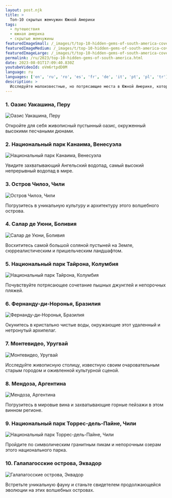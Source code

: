 ```yaml
---
layout: post.njk
title: >
  Топ-10 скрытых жемчужин Южной Америки
tags:
  - путешествия
  - южная америка
  - скрытые жемчужины
featuredImageSmall: /_images/t/top-10-hidden-gems-of-south-america-cover-ru-small.webp
featuredImageMedium: /_images/t/top-10-hidden-gems-of-south-america-cover-ru-medium.webp
featuredImageLarge: /_images/t/top-10-hidden-gems-of-south-america-cover-ru-large.webp
permalink: /ru/2023/top-10-hidden-gems-of-south-america.html
date: 2023-08-01T17:09:40.830Z
youtubeVideoId: oVm6rtpdD0M
language: ru
languages: ['en', 'ru', 'ro', 'es', 'fr', 'de', 'it', 'pt', 'pl', 'tr']
description: >
  Исследуйте малоизвестные, но потрясающие места в Южной Америке, которые часто упускаются туристами.
---
```


### 1. Оазис Уакашина, Перу

![Оазис Уакашина, Перу](/_images/d/d493dc364c4626fe4f87088acc51c4c7-medium.webp)

Откройте для себя живописный пустынный оазис, окруженный высокими песчаными дюнами.

### 2. Национальный парк Канаима, Венесуэла

![Национальный парк Канаима, Венесуэла](/_images/2/29c0f62a2e37109041b24ccc4fddda9c-medium.webp)

Увидите захватывающий Ангельский водопад, самый высокий непрерывный водопад в мире.

### 3. Остров Чилоэ, Чили

![Остров Чилоэ, Чили](/_images/d/dd4aa9876b77666ccf0e67b0c612ca87-medium.webp)

Погрузитесь в уникальную культуру и архитектуру этого волшебного острова.

### 4. Салар де Уюни, Боливия

![Салар де Уюни, Боливия](/_images/0/0eb1938b61653034370d959469cfe6ba-medium.webp)

Восхититесь самой большой соляной пустыней на Земле, сюрреалистическим и пришельческим ландшафтом.

### 5. Национальный парк Тайрона, Колумбия

![Национальный парк Тайрона, Колумбия](/_images/1/1ac7b9842d0c825ae94fc005f0cd70e8-medium.webp)

Почувствуйте потрясающее сочетание пышных джунглей и непорочных пляжей.

### 6. Фернанду-ди-Норонья, Бразилия

![Фернанду-ди-Норонья, Бразилия](/_images/a/a248317af20ffea605f7b1232f8760ea-medium.webp)

Окунитесь в кристально чистые воды, окружающие этот удаленный и нетронутый архипелаг.

### 7. Монтевидео, Уругвай

![Монтевидео, Уругвай](/_images/a/ad186e9b3a16a17c42a5d6cc5e5ef8e6-medium.webp)

Исследуйте живописную столицу, известную своим очаровательным старым городом и оживленной культурной сценой.

### 8. Мендоза, Аргентина

![Мендоза, Аргентина](/_images/b/baf0131ddc530c53e0c03784d7ac7551-medium.webp)

Погрузитесь в мировые вина и захватывающие горные пейзажи в этом винном регионе.

### 9. Национальный парк Торрес-дель-Пайне, Чили

![Национальный парк Торрес-дель-Пайне, Чили](/_images/2/23e1448ebd5c116d0d16f7817c39e922-medium.webp)

Пройдите по символическим гранитным пикам и непорочным озерам этого национального парка.

### 10. Галапагосские острова, Эквадор

![Галапагосские острова, Эквадор](/_images/8/8f30779ffc6f8ddd88bcceeabeb7b1aa-medium.webp)

Встретьте уникальную фауну и станьте свидетелем продолжающейся эволюции на этих волшебных островах.

